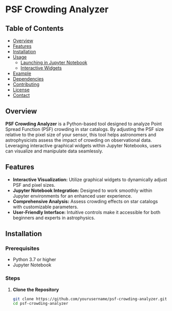 # PSF Crowding Analyzer

## Table of Contents

- [Overview](#overview)
- [Features](#features)
- [Installation](#installation)
- [Usage](#usage)
  - [Launching in Jupyter Notebook](#launching-in-jupyter-notebook)
  - [Interactive Widgets](#interactive-widgets)
- [Example](#example)
- [Dependencies](#dependencies)
- [Contributing](#contributing)
- [License](#license)
- [Contact](#contact)

## Overview

**PSF Crowding Analyzer** is a Python-based tool designed to analyze Point Spread Function (PSF) crowding in star catalogs. By adjusting the PSF size relative to the pixel size of your sensor, this tool helps astronomers and astrophysicists assess the impact of crowding on observational data. Leveraging interactive graphical widgets within Jupyter Notebooks, users can visualize and manipulate data seamlessly.

## Features

- **Interactive Visualization:** Utilize graphical widgets to dynamically adjust PSF and pixel sizes.
- **Jupyter Notebook Integration:** Designed to work smoothly within Jupyter environments for an enhanced user experience.
- **Comprehensive Analysis:** Assess crowding effects on star catalogs with customizable parameters.
- **User-Friendly Interface:** Intuitive controls make it accessible for both beginners and experts in astrophysics.

## Installation

### Prerequisites

- Python 3.7 or higher
- Jupyter Notebook

### Steps

1. **Clone the Repository**

   ```bash
   git clone https://github.com/yourusername/psf-crowding-analyzer.git
   cd psf-crowding-analyzer
